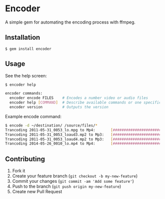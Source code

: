 # Encoder

A simple gem for automating the encoding process with ffmpeg.

## Installation

    $ gem install encoder

## Usage

See the help screen:

```bash
$ encoder help

encoder commands:
  encoder encode FILES    # Encodes a number video or audio files
  encoder help [COMMAND]  # Describe available commands or one specific command
  encoder version         # Outputs the version
```

Example encode command:

```bash
$ encode -d ~/destination/ /source/files/*
Trancoding 2011-05-31_0053_lo.mpg to Mp4:	    [#################################] 100%
Trancoding 2011-05-31_0053_loaud3.mp2 to Mp3:	[#################################] 100%
Trancoding 2011-05-31_0053_loaud4.mp2 to Mp3:	[#################################] 100%
Trancoding 2014-05-26_0010_lo.mp4 to Mp4:	    [#################################] 100%
```

## Contributing

1. Fork it
2. Create your feature branch (`git checkout -b my-new-feature`)
3. Commit your changes (`git commit -am 'Add some feature'`)
4. Push to the branch (`git push origin my-new-feature`)
5. Create new Pull Request
